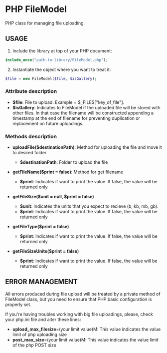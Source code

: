 # PHP FileModel
PHP class for managing file uploading.

## USAGE

1) Include the library at top of your PHP document:

```php
include_once("path-to-library/FileModel.php");
```

2) Instantiate the object where you want to treat it:

```php
$file = new FileModel($file, $isGallery);
```

### Attribute description
- **$file**: File to upload. Example = $_FILES["key_of_file"].
- **$isGallery**: Indicates to FileModel if the uploaded file will be stored with other files. In that case the filename will be constructed appending a timestamp at the end of filename for preventing duplication or replacement on future uploadings.

### Methods description
- **uploadFile($destinationPath)**: Method for uploading the file and move it to desired folder
  - **$destinationPath**: Folder to upload the file

- **getFileName($print = false)**: Method for get filename
  - **$print**: Indicates if want to print the value. If false, the value will be returned only

- **getFileSize($unit = null, $print = false)**
  - **$unit**: Indicates the units that you expect to recieve (b, kb, mb, gb).
  - **$print**: Indicates if want to print the value. If false, the value will be returned only

- **getFileType($print = false)**
  - **$print**: Indicates if want to print the value. If false, the value will be returned only

- **getFileSizeUnits($print = false)**
  - **$print**: Indicates if want to print the value. If false, the value will be returned only


## ERROR MANAGEMENT
All errors produced during file upload will be treated by a private method of FileModel class, but you need to ensure that PHP basic configuration is properly set.

If you're having troubles working with big file uploadings, please, check your php.ini file and alter these lines:

  - **upload_max_filesize**=(your limit value)M: This value indicates the value limit of php uploading size
  - **post_max_size**=(your limit value)M: This value indicates the value limit of the php POST size
